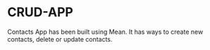 # CRUD-APP
Contacts App has been built using Mean. It has ways to create new contacts, delete or update contacts.
